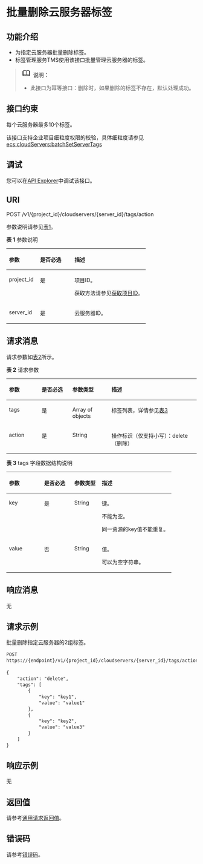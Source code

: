 # 批量删除云服务器标签<a name="ecs_02_1003"></a>

## 功能介绍<a name="ecs_02_1408_section2854124164213"></a>

-   为指定云服务器批量删除标签。
-   标签管理服务TMS使用该接口批量管理云服务器的标签。

>![](public_sys-resources/icon-note.gif) **说明：** 
>-   此接口为幂等接口：删除时，如果删除的标签不存在，默认处理成功。

## 接口约束<a name="ecs_02_1408_section118542413427"></a>

每个云服务器最多10个标签。

该接口支持企业项目细粒度权限的校验，具体细粒度请参见  [ecs:cloudServers:batchSetServerTags](标签管理-39.md)

## 调试<a name="section926243314015"></a>

您可以在[API Explorer](https://apiexplorer.developer.huaweicloud.com/apiexplorer/doc?product=ECS&api=BatchDeleteServerTags)中调试该接口。

## URI<a name="ecs_02_1408_section18541045425"></a>

POST /v1/\{project\_id\}/cloudservers/\{server\_id\}/tags/action

参数说明请参见[表1](#table1320245602220)。

**表 1**  参数说明

<a name="table1320245602220"></a>
<table><thead align="left"><tr id="row620245692213"><th class="cellrowborder" valign="top" width="22.29222922292229%" id="mcps1.2.4.1.1"><p id="p1167114242314"><a name="p1167114242314"></a><a name="p1167114242314"></a>参数</p>
</th>
<th class="cellrowborder" valign="top" width="24.662466246624664%" id="mcps1.2.4.1.2"><p id="p20671142102319"><a name="p20671142102319"></a><a name="p20671142102319"></a>是否必选</p>
</th>
<th class="cellrowborder" valign="top" width="53.04530453045304%" id="mcps1.2.4.1.3"><p id="p76717232317"><a name="p76717232317"></a><a name="p76717232317"></a>描述</p>
</th>
</tr>
</thead>
<tbody><tr id="row18202256172216"><td class="cellrowborder" valign="top" width="22.29222922292229%" headers="mcps1.2.4.1.1 "><p id="p19672182132316"><a name="p19672182132316"></a><a name="p19672182132316"></a>project_id</p>
</td>
<td class="cellrowborder" valign="top" width="24.662466246624664%" headers="mcps1.2.4.1.2 "><p id="p667219216234"><a name="p667219216234"></a><a name="p667219216234"></a>是</p>
</td>
<td class="cellrowborder" valign="top" width="53.04530453045304%" headers="mcps1.2.4.1.3 "><p id="p56729216231"><a name="p56729216231"></a><a name="p56729216231"></a>项目ID。</p>
<p id="p176724292319"><a name="p176724292319"></a><a name="p176724292319"></a>获取方法请参见<a href="获取项目ID.md">获取项目ID</a>。</p>
</td>
</tr>
<tr id="row720211560228"><td class="cellrowborder" valign="top" width="22.29222922292229%" headers="mcps1.2.4.1.1 "><p id="p1267212211235"><a name="p1267212211235"></a><a name="p1267212211235"></a>server_id</p>
</td>
<td class="cellrowborder" valign="top" width="24.662466246624664%" headers="mcps1.2.4.1.2 "><p id="p1567218232313"><a name="p1567218232313"></a><a name="p1567218232313"></a>是</p>
</td>
<td class="cellrowborder" valign="top" width="53.04530453045304%" headers="mcps1.2.4.1.3 "><p id="p267216216230"><a name="p267216216230"></a><a name="p267216216230"></a><span id="text1167214292315"><a name="text1167214292315"></a><a name="text1167214292315"></a>云服务器</span>ID。</p>
</td>
</tr>
</tbody>
</table>

## 请求消息<a name="ecs_02_1408_section1687010415429"></a>

请求参数如[表2](#table105531424192318)所示。

**表 2**  请求参数

<a name="table105531424192318"></a>
<table><thead align="left"><tr id="row14553162412314"><th class="cellrowborder" valign="top" width="17.18%" id="mcps1.2.5.1.1"><p id="p5598182842317"><a name="p5598182842317"></a><a name="p5598182842317"></a>参数</p>
</th>
<th class="cellrowborder" valign="top" width="16.150000000000002%" id="mcps1.2.5.1.2"><p id="p105981628162319"><a name="p105981628162319"></a><a name="p105981628162319"></a>是否必选</p>
</th>
<th class="cellrowborder" valign="top" width="20.53%" id="mcps1.2.5.1.3"><p id="p1759912288234"><a name="p1759912288234"></a><a name="p1759912288234"></a>参数类型</p>
</th>
<th class="cellrowborder" valign="top" width="46.14%" id="mcps1.2.5.1.4"><p id="p10599628202313"><a name="p10599628202313"></a><a name="p10599628202313"></a>描述</p>
</th>
</tr>
</thead>
<tbody><tr id="row1455317242231"><td class="cellrowborder" valign="top" width="17.18%" headers="mcps1.2.5.1.1 "><p id="p1599102812237"><a name="p1599102812237"></a><a name="p1599102812237"></a>tags</p>
</td>
<td class="cellrowborder" valign="top" width="16.150000000000002%" headers="mcps1.2.5.1.2 "><p id="p185997282237"><a name="p185997282237"></a><a name="p185997282237"></a>是</p>
</td>
<td class="cellrowborder" valign="top" width="20.53%" headers="mcps1.2.5.1.3 "><p id="p13599142817236"><a name="p13599142817236"></a><a name="p13599142817236"></a>Array of objects</p>
</td>
<td class="cellrowborder" valign="top" width="46.14%" headers="mcps1.2.5.1.4 "><p id="p459962815237"><a name="p459962815237"></a><a name="p459962815237"></a>标签列表，详情参见<a href="#table6449181462417">表3</a></p>
</td>
</tr>
<tr id="row655312432311"><td class="cellrowborder" valign="top" width="17.18%" headers="mcps1.2.5.1.1 "><p id="p95997288232"><a name="p95997288232"></a><a name="p95997288232"></a>action</p>
</td>
<td class="cellrowborder" valign="top" width="16.150000000000002%" headers="mcps1.2.5.1.2 "><p id="p1259942812234"><a name="p1259942812234"></a><a name="p1259942812234"></a>是</p>
</td>
<td class="cellrowborder" valign="top" width="20.53%" headers="mcps1.2.5.1.3 "><p id="p16599122812235"><a name="p16599122812235"></a><a name="p16599122812235"></a>String</p>
</td>
<td class="cellrowborder" valign="top" width="46.14%" headers="mcps1.2.5.1.4 "><p id="p659982818236"><a name="p659982818236"></a><a name="p659982818236"></a>操作标识（仅支持小写）：delete（删除）</p>
</td>
</tr>
</tbody>
</table>

**表 3**  tags 字段数据结构说明

<a name="table6449181462417"></a>
<table><thead align="left"><tr id="row344941418249"><th class="cellrowborder" valign="top" width="21.3%" id="mcps1.2.5.1.1"><p id="p858782215254"><a name="p858782215254"></a><a name="p858782215254"></a>参数</p>
</th>
<th class="cellrowborder" valign="top" width="18.29%" id="mcps1.2.5.1.2"><p id="p15587182216255"><a name="p15587182216255"></a><a name="p15587182216255"></a>是否必选</p>
</th>
<th class="cellrowborder" valign="top" width="16.650000000000002%" id="mcps1.2.5.1.3"><p id="p1758719224252"><a name="p1758719224252"></a><a name="p1758719224252"></a>参数类型</p>
</th>
<th class="cellrowborder" valign="top" width="43.76%" id="mcps1.2.5.1.4"><p id="p1558717228253"><a name="p1558717228253"></a><a name="p1558717228253"></a>描述</p>
</th>
</tr>
</thead>
<tbody><tr id="row84508141245"><td class="cellrowborder" valign="top" width="21.3%" headers="mcps1.2.5.1.1 "><p id="p1058772216253"><a name="p1058772216253"></a><a name="p1058772216253"></a>key</p>
</td>
<td class="cellrowborder" valign="top" width="18.29%" headers="mcps1.2.5.1.2 "><p id="p16587142214258"><a name="p16587142214258"></a><a name="p16587142214258"></a>是</p>
</td>
<td class="cellrowborder" valign="top" width="16.650000000000002%" headers="mcps1.2.5.1.3 "><p id="p20587182213254"><a name="p20587182213254"></a><a name="p20587182213254"></a>String</p>
</td>
<td class="cellrowborder" valign="top" width="43.76%" headers="mcps1.2.5.1.4 "><p id="p12587422102513"><a name="p12587422102513"></a><a name="p12587422102513"></a>键。</p>
<p id="p45871322102513"><a name="p45871322102513"></a><a name="p45871322102513"></a>不能为空。</p>
<p id="p558752212258"><a name="p558752212258"></a><a name="p558752212258"></a>同一资源的key值不能重复。</p>
</td>
</tr>
<tr id="row74501414122419"><td class="cellrowborder" valign="top" width="21.3%" headers="mcps1.2.5.1.1 "><p id="p11587152292514"><a name="p11587152292514"></a><a name="p11587152292514"></a>value</p>
</td>
<td class="cellrowborder" valign="top" width="18.29%" headers="mcps1.2.5.1.2 "><p id="p25871522112519"><a name="p25871522112519"></a><a name="p25871522112519"></a>否</p>
</td>
<td class="cellrowborder" valign="top" width="16.650000000000002%" headers="mcps1.2.5.1.3 "><p id="p2058762215254"><a name="p2058762215254"></a><a name="p2058762215254"></a>String</p>
</td>
<td class="cellrowborder" valign="top" width="43.76%" headers="mcps1.2.5.1.4 "><p id="p175871022142520"><a name="p175871022142520"></a><a name="p175871022142520"></a>值。</p>
<p id="p135879224252"><a name="p135879224252"></a><a name="p135879224252"></a>可以为空字符串。</p>
</td>
</tr>
</tbody>
</table>

## 响应消息<a name="ecs_02_1408_section272211306539"></a>

无

## 请求示例<a name="ecs_02_1408_section69241026145215"></a>

批量删除指定云服务器的2组标签。

```
POST https://{endpoint}/v1/{project_id}/cloudservers/{server_id}/tags/action

{
    "action": "delete",
    "tags": [
        {
            "key": "key1",
            "value": "value1"
        },
        {
            "key": "key2",
            "value": "value3"
        }
    ]
}
```

## 响应示例<a name="section14223193362118"></a>

无

## 返回值<a name="ecs_02_1408_zh-cn_topic_0092803065_ecs_03_0202_section22960139"></a>

请参考[通用请求返回值](通用请求返回值.md)。

## 错误码<a name="ecs_02_1408_zh-cn_topic_0092803065_ecs_03_0601_zh-cn_topic_0057973179_section23611955"></a>

请参考[错误码](错误码.md)。

